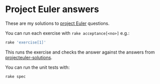 # Project Euler answers

These are my solutions to [project Euler](https://projecteuler.net/) questions.

You can run each exercise with `rake acceptance[<no>]` e.g.:

```sh
rake 'exercise[1]'
```

This runs the exercise and checks the answer against the answers from [projecteuler-solutions](https://code.google.com/p/projecteuler-solutions/wiki/ProjectEulerSolutions).

You can run the unit tests with:

```sh
rake spec
```
